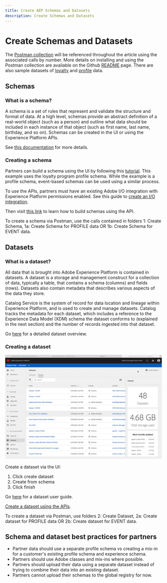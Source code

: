 ```yaml
---
title: Create AEP Schemas and Datasets
description: Create Schemas and Datasets
---
```


# Create Schemas and Datasets

The [Postman collection](https://github.com/Adobe-Marketing-Cloud/exchange-aep-profile-integration-postman) will be referenced throughout the article using the associated calls by number. More details on installing and using the Postman collection are available on the Github [README](https://github.com/Adobe-Marketing-Cloud/exchange-aep-profile-integration-postman/blob/master/README.md) page. There are also sample datasets of [loyalty](https://github.com/Adobe-Marketing-Cloud/exchange-aep-profile-integration-postman/blob/master/AEP%20loyalty%20events.json) and [profile](https://github.com/Adobe-Marketing-Cloud/exchange-aep-profile-integration-postman/blob/master/AEP%20loyalty%20profiles.json) data.

## Schemas

### What is a schema?

A schema is a set of rules that represent and validate the structure and format of data. At a high level, schemas provide an abstract definition of a real-world object (such as a person) and outline what data should be included in each instance of that object (such as first name, last name, birthday, and so on). Schemas can be created in the UI or using the Experience Platform APIs.

See [this documentation](https://www.adobe.io/apis/experienceplatform/home/xdm/xdmservices.html#!api-specification/markdown/narrative/technical_overview/schema_registry/schema_composition/schema_composition.md) for more details.

### Creating a schema 

Partners can build a schema using the UI by following this [tutorial](https://docs.adobe.com/content/help/en/experience-platform/xdm/tutorials/create-schema-ui.html). This example uses the loyalty program profile schema. While the example is a profile schema, event-based schemas can be used using a similar process.

To use the APIs, partners must have an existing Adobe I/O integration with Experience Platform permissions enabled. See this guide to [create an I/O integration](https://www.adobe.io/apis/experienceplatform/home/tutorials/alltutorials.html#!api-specification/markdown/narrative/tutorials/authenticate_to_acp_tutorial/authenticate_to_acp_tutorial.md).

Then visit [this link](https://docs.adobe.com/content/help/en/experience-platform/xdm/tutorials/create-schema-api.html) to learn how to build schemas using the API.

To create a schema via Postman, use the calls contained in folders 1: Create Schema, 1a: Create Schema for PROFILE data OR 1b: Create Schema for EVENT data.

## Datasets


### What is a dataset?


All data that is brought into Adobe Experience Platform is contained in datasets. A dataset is a storage and management construct for a collection of data, typically a table, that contains a schema (columns) and fields (rows). Datasets also contain metadata that describes various aspects of the data they store.

Catalog Service is the system of record for data location and lineage within Experience Platform, and is used to create and manage datasets. Catalog tracks the metadata for each dataset, which includes a reference to the Experience Data Model (XDM) schema the dataset conforms to (explained in the next section) and the number of records ingested into that dataset.

Go [here](https://docs.adobe.com/content/help/en/experience-platform/catalog/datasets/overview.html) for a detailed dataset overview. 

### Creating a dataset

![Creating Dataset Animated Gif](images/creating_a_dataset.gif)

<!-- 
We don't yet support hover text in images (and we render it poorly when included). I removed "Creating a Dataset" from the above image link. We can add it back when we support it (Summer 2020?) -Bob
-->

Create a dataset via the UI:

1. Click create dataset
2. Create from schema
3. Click finish

Go [here](https://docs.adobe.com/content/help/en/experience-platform/catalog/datasets/user-guide.html) for a dataset user guide.


[Create a dataset using the APIs](https://docs.adobe.com/content/help/en/experience-platform/catalog/datasets/create.html).

To create a dataset via Postman, use folders 2: Create Dataset, 2a: Create dataset for PROFILE data OR 2b: Create dataset for EVENT data.


## Schema and dataset best practices for partners

* Partner data should use a separate profile schema vs creating a mix-in for a customer's existing profile schema and experience schema. 
* Partners should use Adobe classes and mix-ins where possible.
* Partners should upload their data using a separate dataset instead of trying to combine their data into an existing dataset.
* Partners cannot upload their schemas to the global registry for now.

